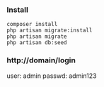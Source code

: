 ### Install
```shell
composer install
php artisan migrate:install
php artisan migrate
php artisan db:seed
```

### http://domain/login

user: admin
passwd: admin123